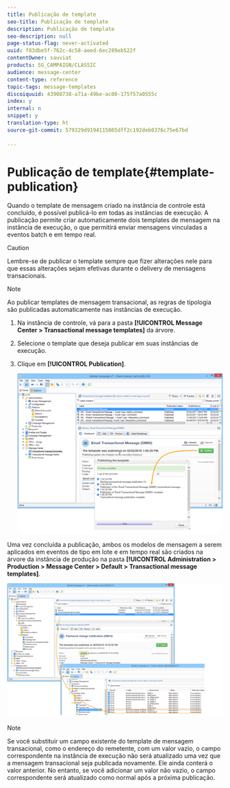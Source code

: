 ```yaml
---
title: Publicação de template
seo-title: Publicação de template
description: Publicação de template
seo-description: null
page-status-flag: never-activated
uuid: f83dbe5f-762c-4c58-aeed-6ec289eb522f
contentOwner: sauviat
products: SG_CAMPAIGN/CLASSIC
audience: message-center
content-type: reference
topic-tags: message-templates
discoiquuid: 43908738-a71a-49be-ac00-175f57a0555c
index: y
internal: n
snippet: y
translation-type: ht
source-git-commit: 579329d9194115065dff2c192deb0376c75e67bd

---
```



# Publicação de template{#template-publication}

Quando o template de mensagem criado na instância de controle está concluído, é possível publicá-lo em todas as instâncias de execução. A publicação permite criar automaticamente dois templates de mensagem na instância de execução, o que permitirá enviar mensagens vinculadas a eventos batch e em tempo real.

>[!CAUTION]
>
>Lembre-se de publicar o template sempre que fizer alterações nele para que essas alterações sejam efetivas durante o delivery de mensagens transacionais.

>[!NOTE]
>
>Ao publicar templates de mensagem transacional, as regras de tipologia são publicadas automaticamente nas instâncias de execução.

1. Na instância de controle, vá para a pasta **[!UICONTROL Message Center > Transactional message templates]** da árvore.
1. Selecione o template que deseja publicar em suas instâncias de execução.
1. Clique em **[!UICONTROL Publication]**.

   ![](assets/messagecenter_publish_model_008.png)

Uma vez concluída a publicação, ambos os modelos de mensagem a serem aplicados em eventos de tipo em lote e em tempo real são criados na árvore da instância de produção na pasta **[!UICONTROL Administration > Production > Message Center > Default > Transactional message templates]**.

![](assets/messagecenter_deployed_model_001.png)

>[!NOTE]
>
>Se você substituir um campo existente do template de mensagem transacional, como o endereço do remetente, com um valor vazio, o campo correspondente na instância de execução não será atualizado uma vez que a mensagem transacional seja publicada novamente. Ele ainda conterá o valor anterior. No entanto, se você adicionar um valor não vazio, o campo correspondente será atualizado como normal após a próxima publicação.

